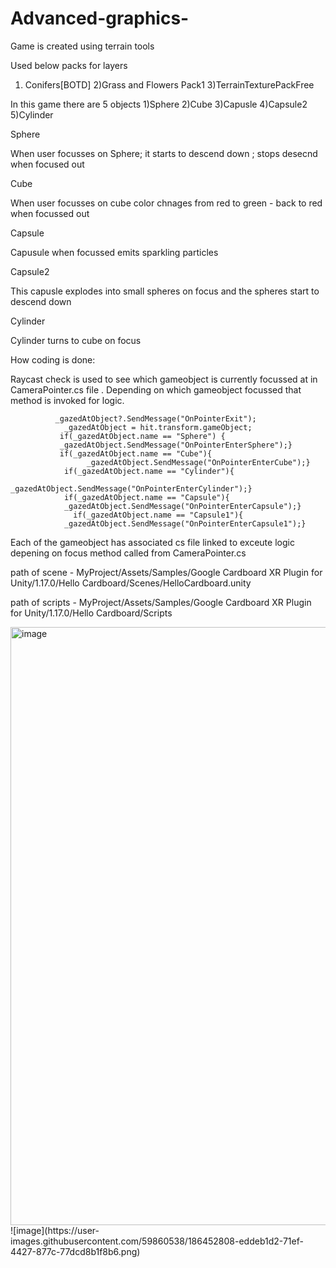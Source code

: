 # Advanced-graphics-
Game is created using terrain tools 

Used below packs for layers
1) Conifers[BOTD]
2)Grass and Flowers Pack1
3)TerrainTexturePackFree

In this game there are 5 objects 
1)Sphere
2)Cube
3)Capusle
4)Capsule2
5)Cylinder

Sphere
 
 When user focusses on Sphere; it starts to descend down ; stops desecnd when focused out

Cube

When user focusses on cube color chnages from red to green - back to red when focussed out

Capsule
 
 Capusule when focussed emits sparkling particles

Capsule2
  
  This capusle explodes into small spheres on focus  and the spheres start to descend down

Cylinder
  
  Cylinder turns to cube on focus
  
 How coding is done:
 
 Raycast check is used to see which gameobject is currently focussed at in CameraPointer.cs file .
 Depending on which gameobject focussed that method is invoked for logic.
 
  
  
              _gazedAtObject?.SendMessage("OnPointerExit");
                _gazedAtObject = hit.transform.gameObject;
               if(_gazedAtObject.name == "Sphere") {
               _gazedAtObject.SendMessage("OnPointerEnterSphere");}
               if(_gazedAtObject.name == "Cube"){
                     _gazedAtObject.SendMessage("OnPointerEnterCube");}
                if(_gazedAtObject.name == "Cylinder"){
                      _gazedAtObject.SendMessage("OnPointerEnterCylinder");}
                if(_gazedAtObject.name == "Capsule"){
                _gazedAtObject.SendMessage("OnPointerEnterCapsule");}
                  if(_gazedAtObject.name == "Capsule1"){
                _gazedAtObject.SendMessage("OnPointerEnterCapsule1");}
  
  Each of the gameobject has associated cs file linked to exceute logic depening on focus method called from CameraPointer.cs 
  
  path of scene - MyProject/Assets/Samples/Google Cardboard XR Plugin for Unity/1.17.0/Hello Cardboard/Scenes/HelloCardboard.unity
  
  path of scripts - MyProject/Assets/Samples/Google Cardboard XR Plugin for Unity/1.17.0/Hello Cardboard/Scripts
  
  
  
  
  
  <img width="957" alt="image" src="https://user-images.githubusercontent.com/59860538/186444584-0e95fbbf-39fd-4cbc-83aa-a5f1ec285b3c.png">
  ![image](https://user-images.githubusercontent.com/59860538/186452808-eddeb1d2-71ef-4427-877c-77dcd8b1f8b6.png)


  
